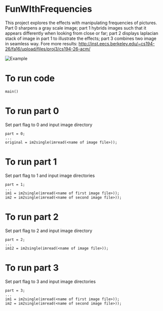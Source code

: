 # FunWIthFrequencies

This project explores the effects with manipulating frequencies of pictures. Part 0 sharpens a gray scale image; part 1 hybrids images such that it appears differently when looking from close or far; part 2 displays laplacian stack of image in part 1 to illustrate the effects; part 3 combines two image in seamless way. Fore more results: http://inst.eecs.berkeley.edu/~cs194-26/fa16/upload/files/proj3/cs194-26-acm/

![Example](http://imgur.com/K8TiO6k)

# To run code
```
main()
```

# To run part 0
Set part flag to 0 and input image directory
```
part = 0;
...
original = im2single(imread(<name of image file>));
```

# To run part 1
Set part flag to 1 and input image directories
```
part = 1;
...
im1 = im2single(imread(<name of first image file>));
im2 = im2single(imread(<name of second image file>));
```

# To run part 2
Set part flag to 2 and input image directory
```
part = 2;
...
im12 = im2single(imread(<name of image file>));
```

# To run part 3
Set part flag to 3 and input image directories
```
part = 3;
...
im1 = im2single(imread(<name of first image file>));
im2 = im2single(imread(<name of second image file>));
```